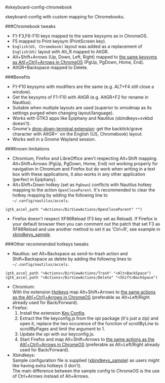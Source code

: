 #xkeyboard-config-chromebook

xkeyboard-config with custom mapping for Chromebooks.

###Chromebook tweaks
* F1-F3,F6-F10 keys mapped to the same keysyms as in ChromeOS.
* F5 mapped to Print keysym (PrintScreen key).
* `English(US, Chromebook)` layout was added as a replacement of `English(US)` layout with Alt_R mapped to AltGR.
* Alt+Shift+Arrows (Up, Down, Left, Right) mapped to [the same keysyms as Alt[+Ctrl]+Arrows in ChromeOS](https://support.google.com/chromebook/answer/1047364?hl=en) (PgUp, PgDown, Home, End).
* AltGR+Backspace mapped to Delete.

###Benefits
* F1-F10 keysyms with modifiers are the same (e.g. ALT+F4 still close a window).
* Get the keysyms of F1-F10 with AltGR (e.g. AltGR+F2 for rename in Nautilus).
* Suitable when multiple layouts are used (superior to xmodmap as its settings purged when changing layout/language).
* Works with GTK3 apps like Epiphany and Nautilus (xbindkeys+xvkbd doesn't).
* Gnome's [drop-down-terminal extension](https://extensions.gnome.org/extension/442/drop-down-terminal): get the backtick/grave character with AltGR+` on the English (US, Chromebook) layout.
* Works well in a Gnome Wayland session.

###Known limitations
* Chromium, Firefox and LibreOffice aren't respecting Alt+Shift mapping. Alt+Shift+Arrows (PgUp, PgDown, Home, End) not working properly for navigation in Chromium and Firefox but do work when writing in a text box with these applications, it also works in any other application (perfect in Epiphany).
* Alt+Shift+Down hotkey (set as `PgDown`) conflicts with Nautilus hotkey mapping to the action `OpenCloseParent`. It's recommended to clear the hotkey mapping by adding the following line to `~/.config/nautilus/accels`.
```
(gtk_accel_path "<Actions>/DirViewActions/OpenCloseParent" "")
```
* Firefox doesn't respect XF86Reload (F3 key set as Reload). If Firefox is your default browser then you can comment out the patch that set F3 as XF86Reload and use another method to set it as 'Ctrl+R', see example in [xbindkeys_sample](xbindkeys_sample).  

###Other recommended hotkeys tweaks 
*  Nautilus: set Alt+Backspace as send-to-trash action and Shift+Backspace as delete by adding the following lines to `~/.config/nautilus/accels`.
```
(gtk_accel_path "<Actions>/DirViewActions/Trash" "<Alt>BackSpace")
(gtk_accel_path "<Actions>/DirViewActions/Delete" "<Shift>BackSpace")
```
* Chromium:  
With the extension [Hotkeys](https://chrome.google.com/webstore/detail/mmbiohbmijkiimgcgijfomelgpmdiigb) map Alt+Shift+Arrows to [the same actions as the Alt[+Ctrl]+Arrows in ChromeOS](https://support.google.com/chromebook/answer/1047364?hl=en) (preferable as Alt+Left/Right already used for Back/Forward).
* Firefox:
    1. Install the extension [Key Config](https://addons.mozilla.org/en-us/firefox/addon/key-config).
    2. Extract the file keyconfig.js from the xpi package (it's just a zip) and open it, replace the two occurence of the function of scrollByLine to scrollByPages and limit the argument to 1.
    3. Update the xpi with our keyconfig.js.
    4. Start Firefox and map Alt+Shift+Arrows to [the same actions as the Alt[+Ctrl]+Arrows in ChromeOS](https://support.google.com/chromebook/answer/1047364?hl=en) (preferable as Alt+Left/Right already used for Back/Forward).
* Xbindkeys:  
Sample configuration file is supplied ([xbindkeys_sample](xbindkeys_sample)) as users might like having extra hotkeys (I don't).  
The main difference between the sample config to ChromeOS is the use of Ctrl+Arrows instead of Alt+Arrows.  
